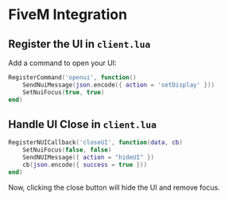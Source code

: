 # FiveM Integration

## Register the UI in `client.lua`

Add a command to open your UI:

```lua
RegisterCommand('openui', function()
    SendNuiMessage(json.encode({ action = 'setDisplay' }))
    SetNuiFocus(true, true)
end)
```

## Handle UI Close in `client.lua`

```lua
RegisterNUICallback('closeUI', function(data, cb)
    SetNuiFocus(false, false)
    SendNUIMessage({ action = "hideUI" })
    cb(json.encode({ success = true }))
end)
```

Now, clicking the close button will hide the UI and remove focus.
